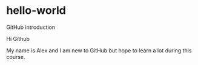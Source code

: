 # hello-world
GitHub introduction

Hi Github

My name is Alex and I am new to GitHub but hope to learn a lot during this course. 
